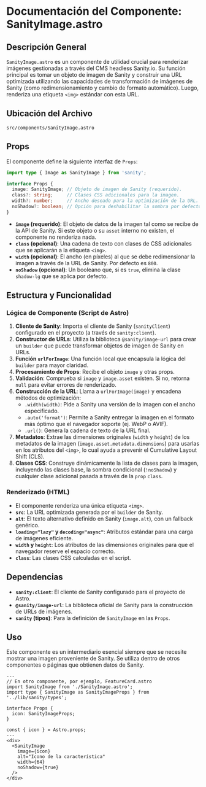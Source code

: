 
# Documentación del Componente: SanityImage.astro

## Descripción General

`SanityImage.astro` es un componente de utilidad crucial para renderizar imágenes gestionadas a través del CMS headless Sanity.io. Su función principal es tomar un objeto de imagen de Sanity y construir una URL optimizada utilizando las capacidades de transformación de imágenes de Sanity (como redimensionamiento y cambio de formato automático). Luego, renderiza una etiqueta `<img>` estándar con esta URL.

## Ubicación del Archivo

`src/components/SanityImage.astro`

## Props

El componente define la siguiente interfaz de `Props`:

```typescript
import type { Image as SanityImage } from 'sanity';

interface Props {
  image: SanityImage; // Objeto de imagen de Sanity (requerido).
  class?: string;     // Clases CSS adicionales para la imagen.
  width?: number;     // Ancho deseado para la optimización de la URL.
  noShadow?: boolean; // Opción para deshabilitar la sombra por defecto.
}
```

- **`image` (requerido)**: El objeto de datos de la imagen tal como se recibe de la API de Sanity. Si este objeto o su `asset` interno no existen, el componente no renderiza nada.
- **`class` (opcional)**: Una cadena de texto con clases de CSS adicionales que se aplicarán a la etiqueta `<img>`.
- **`width` (opcional)**: El ancho (en píxeles) al que se debe redimensionar la imagen a través de la URL de Sanity. Por defecto es `800`.
- **`noShadow` (opcional)**: Un booleano que, si es `true`, elimina la clase `shadow-lg` que se aplica por defecto.

## Estructura y Funcionalidad

### Lógica de Componente (Script de Astro)

1.  **Cliente de Sanity**: Importa el cliente de Sanity (`sanityClient`) configurado en el proyecto (a través de `sanity:client`).
2.  **Constructor de URLs**: Utiliza la biblioteca `@sanity/image-url` para crear un `builder` que puede transformar objetos de imagen de Sanity en URLs.
3.  **Función `urlForImage`**: Una función local que encapsula la lógica del `builder` para mayor claridad.
4.  **Procesamiento de Props**: Recibe el objeto `image` y otras props.
5.  **Validación**: Comprueba si `image` y `image.asset` existen. Si no, retorna `null` para evitar errores de renderizado.
6.  **Construcción de la URL**: Llama a `urlForImage(image)` y encadena métodos de optimización:
    - `.width(width)`: Pide a Sanity una versión de la imagen con el ancho especificado.
    - `.auto('format')`: Permite a Sanity entregar la imagen en el formato más óptimo que el navegador soporte (ej. WebP o AVIF).
    - `.url()`: Genera la cadena de texto de la URL final.
7.  **Metadatos**: Extrae las dimensiones originales (`width` y `height`) de los metadatos de la imagen (`image.asset.metadata.dimensions`) para usarlas en los atributos del `<img>`, lo cual ayuda a prevenir el Cumulative Layout Shift (CLS).
8.  **Clases CSS**: Construye dinámicamente la lista de clases para la imagen, incluyendo las clases base, la sombra condicional (`!noShadow`) y cualquier clase adicional pasada a través de la `prop` `class`.

### Renderizado (HTML)

- El componente renderiza una única etiqueta `<img>`.
- **`src`**: La URL optimizada generada por el `builder` de Sanity.
- **`alt`**: El texto alternativo definido en Sanity (`image.alt`), con un fallback genérico.
- **`loading="lazy"` y `decoding="async"`**: Atributos estándar para una carga de imágenes eficiente.
- **`width` y `height`**: Los atributos de las dimensiones originales para que el navegador reserve el espacio correcto.
- **`class`**: Las clases CSS calculadas en el script.

## Dependencias

- **`sanity:client`**: El cliente de Sanity configurado para el proyecto de Astro.
- **`@sanity/image-url`**: La biblioteca oficial de Sanity para la construcción de URLs de imágenes.
- **`sanity` (tipos)**: Para la definición de `SanityImage` en las `Props`.

## Uso

Este componente es un intermediario esencial siempre que se necesite mostrar una imagen proveniente de Sanity. Se utiliza dentro de otros componentes o páginas que obtienen datos de Sanity.

```astro
---
// En otro componente, por ejemplo, FeatureCard.astro
import SanityImage from './SanityImage.astro';
import type { SanityImage as SanityImageProps } from '../lib/sanity/types';

interface Props {
  icon: SanityImageProps;
}

const { icon } = Astro.props;
---
<div>
  <SanityImage 
    image={icon} 
    alt="Icono de la característica" 
    width={64} 
    noShadow={true} 
  />
</div>
```
